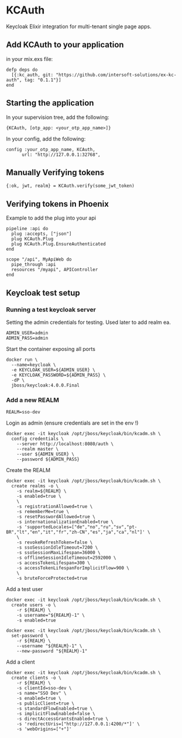 # KCAuth

Keycloak Elixir integration for multi-tenant single page apps.


## Add KCAuth to your application

in your mix.exs file:

```
defp deps do
  [{:kc_auth, git: "https://github.com/intersoft-solutions/ex-kc-auth", tag: "0.1.1"}]
end
```

## Starting the application

In your supervision tree, add the following:

```
{KCAuth, [otp_app: <your_otp_app_name>]}
```

In your config, add the following:

```
config :your_otp_app_name, KCAuth,
      url: "http://127.0.0.1:32768",
```

## Manually Verifying tokens

```
{:ok, jwt, realm} = KCAuth.verify(some_jwt_token)
```

## Verifying tokens in Phoenix

Example to add the plug into your api
```  
pipeline :api do
  plug :accepts, ["json"]
  plug KCAuth.Plug
  plug KCAuth.Plug.EnsureAuthenticated
end

scope "/api", MyApiWeb do
  pipe_through :api
  resources "/myapi", APIController
end
```

## Keycloak test setup

### Running a test keycloak server

Setting the admin credentials for testing. Used later to add realm ea.

```
ADMIN_USER=admin
ADMIN_PASS=admin
```

Start the container exposing all ports

```
docker run \
  --name=keycloak \
  -e KEYCLOAK_USER=${ADMIN_USER} \
  -e KEYCLOAK_PASSWORD=${ADMIN_PASS} \
  -dP \
  jboss/keycloak:4.0.0.Final
```


### Add a new REALM

```
REALM=sso-dev
```

Login as admin (ensure credentials are set in the env !)

```
docker exec -it keycloak /opt/jboss/keycloak/bin/kcadm.sh \
  config credentials \
    --server http://localhost:8080/auth \
    --realm master \
    --user ${ADMIN_USER} \
    --password ${ADMIN_PASS}
```

Create the REALM  

```
docker exec -it keycloak /opt/jboss/keycloak/bin/kcadm.sh \
  create realms -o \
    -s realm=${REALM} \
    -s enabled=true \
    \
    -s registrationAllowed=true \
    -s rememberMe=true \
    -s resetPasswordAllowed=true \
    -s internationalizationEnabled=true \
    -s 'supportedLocales=["de","no","ru","sv","pt-BR","lt","en","it","fr","zh-CN","es","ja","ca","nl"]' \
    \
    -s revokeRefreshToken=false \
    -s ssoSessionIdleTimeout=7200 \
    -s ssoSessionMaxLifespan=36000 \
    -s offlineSessionIdleTimeout=2592000 \
    -s accessTokenLifespan=300 \
    -s accessTokenLifespanForImplicitFlow=900 \
    \
    -s bruteForceProtected=true
```

Add a test user

```
docker exec -it keycloak /opt/jboss/keycloak/bin/kcadm.sh \
  create users -o \
    -r ${REALM} \
    -s username="${REALM}-1" \
    -s enabled=true

docker exec -it keycloak /opt/jboss/keycloak/bin/kcadm.sh \
  set-password \
    -r ${REALM} \
    --username "${REALM}-1" \
    --new-password "${REALM}-1"
```

Add a client

```
docker exec -it keycloak /opt/jboss/keycloak/bin/kcadm.sh \
  create clients -o \
    -r ${REALM} \
    -s clientId=sso-dev \
    -s name="SSO Dev" \
    -s enabled=true \
    -s publicClient=true \
    -s standardFlowEnabled=true \
    -s implicitFlowEnabled=false \
    -s directAccessGrantsEnabled=true \
    -s 'redirectUris=["http://127.0.0.1:4200/*"]' \
    -s 'webOrigins=["+"]'
```

